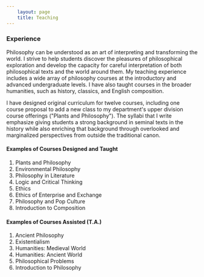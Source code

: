 ```yaml
---
    layout: page
    title: Teaching
---
```


### Experience

Philosophy can be understood as an art of interpreting and transforming the world. I strive to help students discover the pleasures of philosophical exploration and develop the capacity for careful interpretation of both philosophical texts and the world around them. My teaching experience includes a wide array of philosophy courses at the introductory and advanced undergraduate levels. I have also taught courses in the broader humanities, such as history, classics, and English composition.

I have designed original curriculum for twelve courses, including one course proposal to add a new class to my department's upper division course offerings ("Plants and Philosophy"). The syllabi that I write emphasize giving students a strong background in seminal texts in the history while also enriching that background through overlooked and marginalized perspectives from outside the traditional canon.

#### Examples of Courses Designed and Taught
1. Plants and Philosophy
1. Environmental Philosophy
1. Philosophy in Literature
1. Logic and Critical Thinking
1. Ethics
1. Ethics of Enterprise and Exchange
1. Philosophy and Pop Culture
1. Introduction to Composition

#### Examples of Courses Assisted (T.A.)
1. Ancient Philosophy
1. Existentialism
1. Humanities: Medieval World
1. Humanities: Ancient World
1. Philosophical Problems
1. Introduction to Philosophy
